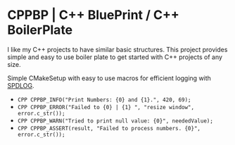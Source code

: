 # CPPBP | C++ BluePrint / C++ BoilerPlate

I like my C++ projects to have similar basic structures. This project provides simple and easy to use boiler plate to get started with C++ projects of any size.

Simple CMakeSetup with easy to use macros for efficient logging with [SPDLOG](https://github.com/gabime/spdlog).
 - ```CPP CPPBP_INFO("Print Numbers: {0} and {1}.", 420, 69); ```
 - ```CPP CPPBP_ERROR("Failed to {0} | {1} ", "resize window", error.c_str()); ```
 - ```CPP CPPBP_WARN("Tried to print null value: {0}", neededValue); ```
 - ```CPP CPPBP_ASSERT(result, "Failed to process numbers. {0}", error.c_str()); ```

